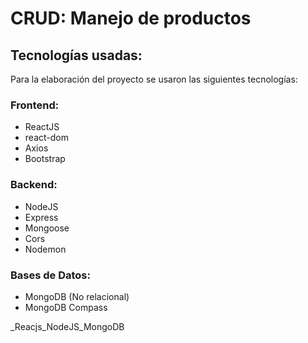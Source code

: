 # CRUD: Manejo de productos

## Tecnologías usadas:
Para la elaboración del proyecto se usaron las siguientes tecnologías:  
  

### Frontend:
- ReactJS
- react-dom
- Axios
- Bootstrap  
  
  
### Backend:
- NodeJS
- Express
- Mongoose
- Cors
- Nodemon  
  
  
### Bases de Datos:
- MongoDB (No relacional)
- MongoDB Compass





_Reacjs_NodeJS_MongoDB